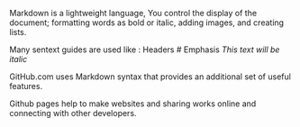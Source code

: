 Markdown is a lightweight language, You control the display of the document; formatting words as bold or italic, adding images, and creating lists. 

Many sentext guides are used like :
Headers   # 
Emphasis   *This text will be italic*

GitHub.com uses Markdown syntax that provides an additional set of useful features.

Github pages help to make websites and sharing works online and connecting with other developers.

